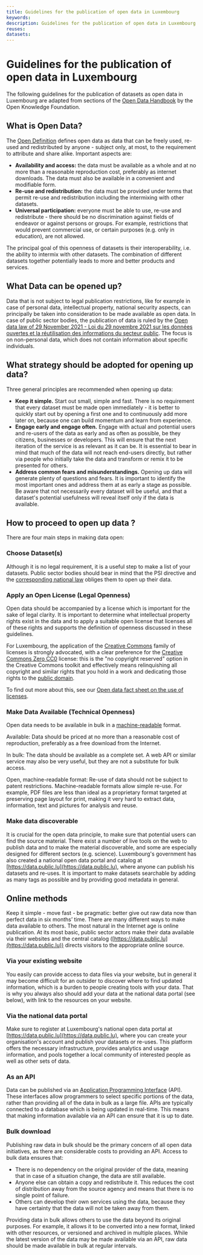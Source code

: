 ```yaml
---
title: Guidelines for the publication of open data in Luxembourg
keywords:
description: Guidelines for the publication of open data in Luxembourg
reuses:
datasets:
---
```


Guidelines for the publication of open data in Luxembourg
=========================================================

The following guidelines for the publication of datasets as open data in Luxembourg are adapted from sections of the [Open Data Handbook](http://opendatahandbook.org/) by the Open Knowledge Foundation.

What is Open Data?
------------------

The [Open Definition](http://opendefinition.org/) defines open data as data that can be freely used, re-used and redistributed by anyone - subject only, at most, to the requirement to attribute and share alike. Important aspects are:

*   **Availability and access:** the data must be available as a whole and at no more than a reasonable reproduction cost, preferably as internet downloads. The data must also be available in a convenient and modifiable form.
*   **Re-use and redistribution:** the data must be provided under terms that permit re-use and redistribution including the intermixing with other datasets.
*   **Universal participation:** everyone must be able to use, re-use and redistribute - there should be no discrimination against fields of endeavor or against persons or groups. For example, restrictions that would prevent commercial use, or certain purposes (e.g. only in education), are not allowed.

The principal goal of this openness of datasets is their interoperability, i.e. the ability to intermix with other datasets. The combination of different datasets together potentially leads to more and better products and services.

What Data can be opened up?
---------------------------

Data that is not subject to legal publication restrictions, like for example in case of personal data, intellectual property, national security aspects, can principally be taken into consideration to be made available as open data. In case of public sector bodies, the publication of data is ruled by the [Open data law of 29 November 2021 - Loi du 29 novembre 2021 sur les données ouvertes et la réutilisation des informations du secteur public](https://legilux.public.lu/eli/etat/leg/loi/2021/11/29/a836/jo). The focus is on non-personal data, which does not contain information about specific individuals.

What strategy should be adopted for opening up data?
----------------------------------------------------

Three general principles are recommended when opening up data:

*   **Keep it simple.** Start out small, simple and fast. There is no requirement that every dataset must be made open immediately - it is better to quickly start out by opening a first one and to continuously add more later on, because one can build momentum and learn from experience.
*   **Engage early and engage often.** Engage with actual and potential users and re-users of the data as early and as often as possible, be they citizens, businesses or developers. This will ensure that the next iteration of the service is as relevant as it can be. It is essential to bear in mind that much of the data will not reach end-users directly, but rather via people who initially take the data and transform or remix it to be presented for others.
*   **Address common fears and misunderstandings.** Opening up data will generate plenty of questions and fears. It is important to identify the most important ones and address them at as early a stage as possible. Be aware that not necessarily every dataset will be useful, and that a dataset's potential usefulness will reveal itself only if the data is available.

How to proceed to open up data ?
--------------------------------

There are four main steps in making data open:

### Choose Dataset(s)

Although it is no legal requirement, it is a useful step to make a list of your datasets. Public sector bodies should bear in mind that the PSI directive and the [corresponding national law](https://legilux.public.lu/eli/etat/leg/loi/2021/11/29/a836/jo) obliges them to open up their data.

### Apply an Open License (Legal Openness)

Open data should be accompanied by a license which is important for the sake of legal clarity. It is important to determine what intellectual property rights exist in the data and to apply a suitable open license that licenses all of these rights and supports the definition of openness discussed in these guidelines.

For Luxembourg, the application of the [Creative Commons](https://creativecommons.org/) family of licenses is strongly advocated, with a clear preference for the [Creative Commons Zero CC0](https://creativecommons.org/publicdomain/zero/1.0/deed) license: this is the "no copyright reserved" option in the Creative Commons toolkit and effectively means relinquishing all copyright and similar rights that you hold in a work and dedicating those rights to the [public domain](https://wiki.creativecommons.org/wiki/Public_domain).

To find out more about this, see our [Open data fact sheet on the use of licenses](fact-sheets/licenses.md).

### Make Data Available (Technical Openness)

Open data needs to be available in bulk in a [machine-readable](http://opendatahandbook.org/glossary/en/terms/machine-readable/) format.

Available: Data should be priced at no more than a reasonable cost of reproduction, preferably as a free download from the Internet.

In bulk: The data should be available as a complete set. A web API or similar service may also be very useful, but they are not a substitute for bulk access.

Open, machine-readable format: Re-use of data should not be subject to patent restrictions. Machine-readable formats allow simple re-use. For example, PDF files are less than ideal as a proprietary format targeted at preserving page layout for print, making it very hard to extract data, information, text and pictures for analysis and reuse.

### Make data discoverable

It is crucial for the open data principle, to make sure that potential users can find the source material. There exist a number of live tools on the web to publish data and to make the material discoverable, and some are especially designed for different sectors (e.g. science). Luxembourg's government has also created a national open data portal and catalog at [https://data.public.lu](https://data.public.lu), where anyone can publish his datasets and re-uses. It is important to make datasets searchable by adding as many tags as possible and by providing good metadata in general.

Online methods
--------------

Keep it simple - move fast - be pragmatic: better give out raw data now than perfect data in six months’ time. There are many different ways to make data available to others. The most natural in the Internet age is online publication. At its most basic, public sector actors make their data available via their websites and the central catalog ([https://data.public.lu](https://data.public.lu)) directs visitors to the appropriate online source.

### Via your existing website

You easily can provide access to data files via your website, but in general it may become difficult for an outsider to discover where to find updated information, which is a burden to people creating tools with your data. That is why you always also should add your data at the national data portal (see below), with link to the resources on your website.

### Via the national data portal

Make sure to register at Luxembourg's national open data portal at [https://data.public.lu](https://data.public.lu), where you can create your organisation's account and publish your datasets or re-uses. This platform offers the necessary infrastructure, provides analytics and usage information, and pools together a local community of interested people as well as other sets of data.

### As an API

Data can be published via an [Application Programming Interface](http://opendatahandbook.org/glossary/en/terms/application-programming-interface/) (API). These interfaces allow programmers to select specific portions of the data, rather than providing all of the data in bulk as a large file. APIs are typically connected to a database which is being updated in real-time. This means that making information available via an API can ensure that it is up to date.

### Bulk download

Publishing raw data in bulk should be the primary concern of all open data initiatives, as there are considerable costs to providing an API. Access to bulk data ensures that:

*   There is no dependency on the original provider of the data, meaning that in case of a situation change, the data are still available.
*   Anyone else can obtain a copy and redistribute it. This reduces the cost of distribution away from the source agency and means that there is no single point of failure.
*   Others can develop their own services using the data, because they have certainty that the data will not be taken away from them.

Providing data in bulk allows others to use the data beyond its original purposes. For example, it allows it to be converted into a new format, linked with other resources, or versioned and archived in multiple places. While the latest version of the data may be made available via an API, raw data should be made available in bulk at regular intervals.
